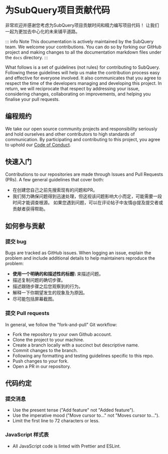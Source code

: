 # 为SubQuery项目贡献代码

非常欢迎并感谢您考虑为SubQuery项目贡献时间和精力编写项目代码！ 让我们一起为更加去中心化的未来铺平道路。

::: info Note This documentation is actively maintained by the SubQuery team. We welcome your contributions. You can do so by forking our GitHub project and making changes to all the documentation markdown files under the `docs` directory. :::

What follows is a set of guidelines (not rules) for contributing to SubQuery. Following these guidelines will help us make the contribution process easy and effective for everyone involved. It also communicates that you agree to respect the time of the developers managing and developing this project. In return, we will reciprocate that respect by addressing your issue, considering changes, collaborating on improvements, and helping you finalise your pull requests.

## 编程规约

We take our open source community projects and responsibility seriously and hold ourselves and other contributors to high standards of communication. By participating and contributing to this project, you agree to uphold our [Code of Conduct](https://github.com/subquery/subql/blob/main/CODE_OF_CONDUCT.md).

## 快速入门

Contributions to our repositories are made through Issues and Pull Requests (PRs). A few general guidelines that cover both:

* 在创建您自己之前先搜索现有的问题和PR。
* 我们努力确保问题得到迅速处理，但这视该问题影响大小而定，可能需要一段时间才能调查根源。 如果您遇到问题，可以在评论帖子中友情@提及提交者或贡献者获得帮助。

## 如何参与贡献

### 提交 bug

Bugs are tracked as GitHub issues. When logging an issue, explain the problem and include additional details to help maintainers reproduce the problem:

* **使用一个明确的和描述性的标题**\ 来描述问题。
* 描述复制问题的确切步骤。
* 描述跟随步骤之后您观察到的行为。
* 解释一下你期望发生的现象及为原因。
* 尽可能包括屏幕截图。

### 提交 Pull requests

In general, we follow the "fork-and-pull" Git workflow:

* Fork the repository to your own Github account.
* Clone the project to your machine.
* Create a branch locally with a succinct but descriptive name.
* Commit changes to the branch.
* Following any formatting and testing guidelines specific to this repo.
* Push changes to your fork.
* Open a PR in our repository.

## 代码约定

### 提交消息

* Use the present tense ("Add feature" not "Added feature").
* Use the imperative mood ("Move cursor to..." not "Moves cursor to...").
* Limit the first line to 72 characters or less.

### JavaScript 样式表

* All JavaScript code is linted with Prettier and ESLint.
